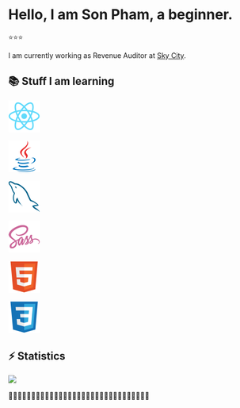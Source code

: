 
# Hello, I am **Son Pham**, a beginner.
⭐⭐⭐


I am currently working as Revenue Auditor at [Sky City](https://www.skycityentertainmentgroup.com/).

## 📚 Stuff I am learning

<a href="https://reactjs.org" target="_blank"><img src="./images/react-original.svg" alt="React" height="64px" /></a>

<a href="https://www.java.com/en" target="_blank"><img src="./images/java-original.svg" alt="Java" height="64px" /></a>

<a href="https://www.mysql.com" target="_blank"><img src="./images/mysql-original.svg" alt="MySQL" height="64px" /></a>

<a href="https://sass-lang.com" target="_blank"><img src="./images/sass-original.svg" alt="Sass" height="64px" /></a>

<a href="https://developer.mozilla.org/en-US/docs/Web/HTML" target="_blank"><img src="./images/html5-original.svg" alt="HTML" height="64px" /></a>

<a href="https://developer.mozilla.org/en-US/docs/Web/CSS" target="_blank"><img src="./images/css3-original.svg" alt="CSS" height="64px" /></a>


## ⚡️ Statistics

<img src="https://github-readme-stats.vercel.app/api?username=son-git-est&show_icons=true&theme=tokyonight" />

🐾🐾🐾🐾🐾🐾🐾🐾🐾🐾🐾🐾🐾🐾🐾🐾🐾🐾🐾🐾🐾🐾🐾🐾🐾🐾🐾🐾🐾🐾🐾
